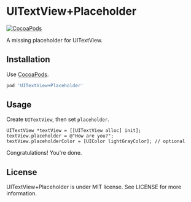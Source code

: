 UITextView+Placeholder
======================

[![CocoaPods](http://img.shields.io/cocoapods/v/UITextView+Placeholder.svg?style=flat)](http://cocoapods.org/?q=name%3AUITextView%2BPlaceholder)

A missing placeholder for UITextView.


Installation
------------

Use [CocoaPods](http://cocoapods.org).

```ruby
pod 'UITextView+Placeholder'
```


Usage
-----

Create `UITextView`, then set `placeholder`.

```objc
UITextView *textView = [[UITextView alloc] init];
textView.placeholder = @"How are you?";
textView.placeholderColor = [UIColor lightGrayColor]; // optional
```

Congratulations! You're done.


License
-------

UITextView+Placeholder is under MIT license. See LICENSE for more information.
